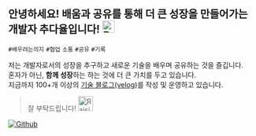 ## 안녕하세요! 배움과 공유를 통해 더 큰 성장을 만들어가는 개발자 추다율입니다!  <img src="https://raw.githubusercontent.com/Tarikul-Islam-Anik/Animated-Fluent-Emojis/master/Emojis/Symbols/Bright%20Button.png" alt="Bright Button" width="25" height="25" />
`#배우려는의지` `#협업` `소통` `#공유` `#기록`

저는 개발자로서의 성장을 추구하고 새로운 기술을 배우며 공유하는 것을 즐깁니다. <br />
혼자가 아닌, **함께 성장**하는 하는 것에 더 큰 가치를 두고 있습니다.  <br />
지금까지 100+개 이상의 [기술 블로그(velog)](https://velog.io/@dayul/posts)를 작성 및 운영하고 있습니다. 
 

> 잘 부탁드립니다! <img src="https://raw.githubusercontent.com/Tarikul-Islam-Anik/Animated-Fluent-Emojis/master/Emojis/Hand%20gestures/Raising%20Hands.png" alt="Raising Hands" width="30" height="30" />

[![Github](https://www.codenary.co.kr/widget/github/api?username=추다율)](https://www.codenary.co.kr/user-profile/detail/추다율?github_ride=true&utm_source=github)


<!--
<img src="https://raw.githubusercontent.com/Tarikul-Islam-Anik/Animated-Fluent-Emojis/master/Emojis/People%20with%20professions/Woman%20Technologist%20Light%20Skin%20Tone.png" alt="Woman Technologist Light Skin Tone" width="25" height="25" /> 
<div align= "center"> 
    <h2 style="border-bottom: 1px solid #d8dee4; color: #282d33;"> 🏅 Stats </h2> 
    <a href="https://git.io/streak-stats"><img src="https://streak-stats.demolab.com?user=dayul&theme=vue" alt="GitHub Streak" /></a>
</div>
-->

<!-- 
<div align= "center">
    <img src="https://capsule-render.vercel.app/api?type=waving&height=230&color=8be49a&text=Hello👋%20I'm%20dayul!&reversal=false&fontColor=ffff&fontSize=65&animation=fadeIn"/>
    <div align= "center">
        <a href="https://hits.seeyoufarm.com">
    </div>
    <div align= "center"> 
        <h2 style="border-bottom: 1px solid #d8dee4; color: #282d33;"> 🏅 Stats </h2> 
        <div align= "center"> 
            <a href="https://git.io/streak-stats"><img src="https://streak-stats.demolab.com?user=dayul&theme=vue" alt="GitHub Streak" /></a>
      </div>
    </div>
    <br>
    <img src="https://capsule-render.vercel.app/api?type=waving&color=8be49a&height=150&section=footer&fontSize=90"/>
</div>
-->
